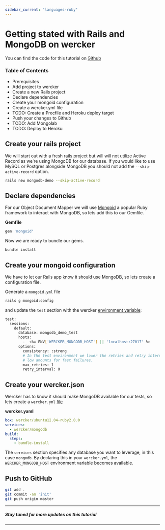 ```yaml
---
sidebar_current: "languages-ruby"
---
```


# Getting stated with Rails and MongoDB on wercker

You can find the code for this tutorial on [Github](https://github.com/mies/mongodb-demo)

### Table of Contents
* Prerequisites
* Add project to wercker
* Create a new Rails project
* Declare dependencies
* Create your mongoid configuration
* Create a wercker.yml file
* TODO: Create a Procfile and Heroku deploy target
* Push your changes to Github
* TODO: Add Mongolab
* TODO: Deploy to Heroku

## Create your rails project

We will start out with a fresh rails project but will will not utilize Active Record as we're using MongoDB for our database. If you would like to use MySQL or Postgres alongside MongoDB you should not add the `--skip-active-record` option.

``` bash
rails new mongodb-demo --skip-active-record
```

## Declare dependencies

For our Object Document Mapper we will use [Mongoid](http://mongoid.org) a popular Ruby framework to interact with MongoDB, so lets add this to our Gemfile.

**Gemfile**

``` ruby
gem 'mongoid'
```
Now we are ready to bundle our gems.

``` bash
bundle install
```

## Create your mongoid configuration

We have to let our Rails app know it should use MongoDB, so lets create a configuration file.

Generate a `mongoid.yml` file

``` bash
rails g mongoid:config
```

and update the `test` section with the wercker [environment variable](/articles/available-services):

``` bash
test:
  sessions:
    default:
      database: mongodb_demo_test
      hosts:
        -  <%= ENV['WERCKER_MONGODB_HOST'] || 'localhost:27017' %>
      options:
        consistency: :strong
        # In the test environment we lower the retries and retry interval to
        # low amounts for fast failures.
        max_retries: 1
        retry_interval: 0
```

## Create your wercker.json

Wercker has to know it should make MongoDB available for our tests, so lets create a `wercker.yml` [file](/articles/werckeryml)

**wercker.yaml**

``` yaml
box: wercker/ubuntu12.04-ruby2.0.0
services:
  - wercker/mongodb
build:
  steps:
    - bundle-install
```
The `services` section specifies any database you want to leverage, in this case `mongodb`. By declaring this in your `wercker.yml`, the `WERCKER_MONGODB_HOST` environment variable becomes available.

## Push to GitHub

``` bash
git add .
git commit -am 'init'
git push origin master
```

*****
##### Stay tuned for more updates on this tutorial
*****
